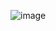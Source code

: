 ![image](https://github.com/ZSV69/HW_ZSV_DOCKER/assets/135738858/13315b64-5de4-4dae-90a2-1733b5a2f13b)
